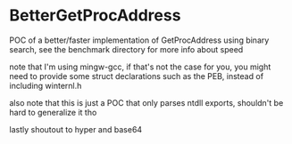 # BetterGetProcAddress

POC of a better/faster implementation of GetProcAddress using binary search, see the benchmark directory for more info about speed

note that I'm using mingw-gcc, if that's not the case for you, you might need to provide some struct declarations such as the PEB, instead of including winternl.h

also note that this is just a POC that only parses ntdll exports, shouldn't be hard to generalize it tho

lastly shoutout to hyper and base64
